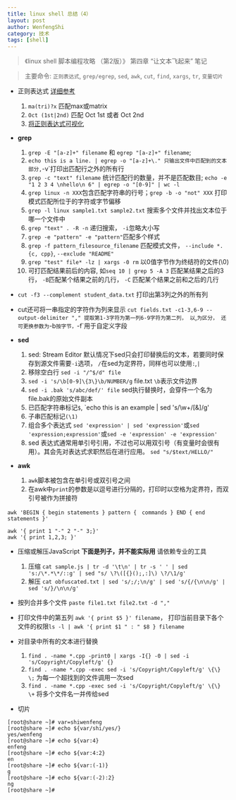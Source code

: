 ```yaml
---
title: linux shell 总结（4）
layout: post
author: WenfengShi
category: 技术
tags: [shell]
---
```


>《linux shell 脚本编程攻略 （第2版）》 第四章 “让文本飞起来” 笔记  
  
> 主要命令: `正则表达式`, `grep/egrep`, `sed`, `awk`, `cut`, `find`, `xargs`, `tr`, `变量切片`  
  
- 正则表达式 [详细参考](http://opensourceforu.com/2011/04/sed-explained-part-1/)  
    1. `ma(tri)?x` 匹配max或matrix  
    2. `Oct (1st|2nd)` 匹配 Oct 1st 或者 Oct 2nd  
    3. [将正则表达式可视化](https://regexper.com/)  
  
- **grep**  
    1. `grep -E "[a-z]+" filename` 和 `egrep "[a-z]+" filename`;  
    2. `echo this is a line. | egrep -o "[a-z]+\." 只输出文件中匹配到的文本部分,`-v`打印出匹配行之外的所有行  
    3. `grep -c "text" filename` 统计匹配行的数量，并不是匹配数目; `echo -e "1 2 3 4 \nhello\n 6" | egrep -o "[0-9]" | wc -l`  
    4. `grep linux -n XXX`包含匹配字符串的行号；`grep -b -o "not" XXX` 打印模式匹配所位于的字符或字节偏移  
    5. `grep -l linux sample1.txt sample2.txt` 搜索多个文件并找出文本位于哪一个文件中  
    6. `grep "text" . -R -n` 递归搜索， `-i`忽略大小写  
    7. `grep -e "pattern" -e "pattern"`匹配多个样式  
    8. `grep -f pattern_filesource_filename` 匹配模式文件， `--include *.{c, cpp}`, `--exclude "README"`  
    9. `grep "test" file* -lz | xargs -0 rm` 以0值字节作为终结符的文件(\0)  
    10. 可打匹配结果前后的内容, 如`seq 10 | grep 5 -A 3` 匹配某结果之后的3行， `-B`匹配某个结果之前的几行， `-C` 匹配某个结果之前和之后的几行  
  
- `cut -f3 --complement student_data.txt` 打印出第3列之外的所有列  
  
- cut还可将一串指定的字符作为列来显示 `cut fields.txt -c1-3,6-9 --output-delimiter "," 提取第1-3字符为第一列6-9字符为第二列， 以`,`为区分， 还可更换参数为`-b` 按字节， `-f`用于自定义字段  
  
- **sed**  
    1. sed: Stream Editor 默认情况下sed只会打印替换后的文本，若要同时保存到源文件需要`-i`选项， `/`在sed为定界符，同样也可以使用`:`,`|`  
    2. 移除空白行 `sed -i "/^$/d" file`  
    3. `sed -i 's/\b[0-9]\{3\}\b/NUMBER/g` file.txt `\b`表示文件边界  
    4. `sed -i .bak 's/abc/def/' file` sed执行替换时，会穿件一个名为file.bak的原始文件副本  
    5. 已匹配字符串标记`$`, `echo this is an example | sed 's/\w\+/[&]/g'  
    6. 子串匹配标记`(\1)`  
    7. 组合多个表达式 `sed 'expression' | sed 'expression'`或`sed 'expression;expression'`或`sed -e 'expression' -e 'expression'`  
    8. sed 表达式通常用单引号引用，不过也可以用双引号（有变量时会很有用）。其会先对表达式求职然后在进行应用。 `sed "s/$text/HELLO/"`  
  
- **awk**  
    1. `awk`脚本被包含在单引号或双引号之间  
    2. 在awk中`print`的参数是以逗号进行分隔的，打印时以空格为定界符，而双引号被作为拼接符  
  
```shell  
awk 'BEGIN { begin statements } pattern {　commands } END { end statements }'  
  
awk '{ print 1 "-" 2 "-" 3;}'  
awk '{ print 1,2,3; }'  
```  
  
- 压缩或解压JavaScript **下面是列子，并不能实际用** 请依赖专业的工具  
    1. 压缩 `cat sample.js | tr -d '\t\n' | tr -s ' ' | sed 's:/\*.*\*/::g' | sed "s/ \?\([{}();,:]\) \?/\1/g'`  
    2. 解压 `cat obfuscated.txt | sed 's/;/;\n/g' | sed 's/{/{\n\n/g' | sed 's/}/\n\n/g' `  
  
- 按列合并多个文件 `paste file1.txt file2.txt -d ","`  
  
- 打印文件中的第五列 `awk '{ print $5 }' filename`， 打印当前目录下各个文件的权限`ls -l | awk '{ print $1 " : " $8 } filename`  
  
- 对目录中所有的文本进行替换  
    1. `find . -name *.cpp -print0 | xargs -I{} -0 | sed -i 's/Copyright/Copyleft/g' {}`  
    2. `find . -name *.cpp -exec sed -i 's/Copyright/Copyleft/g' \{\} \;` 为每一个超找到的文件调用一次sed  
    3. `find . -name *.cpp -exec sed -i 's/Copyright/Copyleft/g' \{\} \+` 将多个文件名一并传给sed  
  
- 切片  


```  
[root@share ~]# var=shiwenfeng  
[root@share ~]# echo ${var/shi/yes/}  
yes/wenfeng  
[root@share ~]# echo ${var:4}  
enfeng  
[root@share ~]# echo ${var:4:2}  
en  
[root@share ~]# echo ${var:(-1)}  
g  
[root@share ~]# echo ${var:(-2):2}  
ng  
[root@share ~]#   
```  
